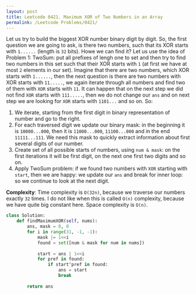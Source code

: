 ```yaml
---
layout: post
title: Leetcode 0421. Maximum XOR of Two Numbers in an Array
permalink: /Leetcode Problems/0421/
---
```


Let us try to build the biggest XOR number binary digit by digit. So, the first question we are going to ask, is there two numbers, such that its XOR starts with `1......` (length is `32` bits). Howe we can find it? Let us use the idea of Problem 1: TwoSum: put all prefixes of lengh one to set and then try to find two numbers in this set such that their XOR starts with `1` (at first we have at most `2` elements in our set). Imagine that there are two numbers, which XOR starts with `1......`, then the next question is there are two numbers with XOR starts with `11.....`, we again iterate through all numbers and find two of them with `XOR` starts with `11`. It can happen that on the next step we did not find `XOR` starts with `111.....`, then we do not change our `ans` and on next step we are looking for `XOR` starts with `1101...` and so on. So:

1. We iterate, starting from the first digit in binary representation of number and go to the right.
2. For each traversed digit we update our binary mask: in the beginning it is `10000...000`, then it is `11000...000`, `11100...000` and in the end `11111...111`. We need this mask to quickly extract information about first several digits of our number.
3. Create set of all possible starts of numbers, using `num & mask`: on the first iterations it will be first digit, on the next one first two digits and so on.
4. Apply TwoSum problem: if we found two numbers with `XOR` starting with `start`, then we are happy: we update our `ans` and break for inner loop: so we continue to look at the next digit.

**Complexity**: Time complexity is `O(32n)`, because we traverse our numbers exactly `32` times. I do not like when this is called `O(n)` complexity, because we have quite big constant here. Space complexity is `O(n)`.


```python
class Solution:
    def findMaximumXOR(self, nums):
        ans, mask = 0, 0
        for i in range(31, -1, -1):
            mask |= 1<<i
            found = set([num & mask for num in nums])
                
            start = ans | 1<<i
            for pref in found:
                if start^pref in found:
                    ans = start
                    break
         
        return ans
```